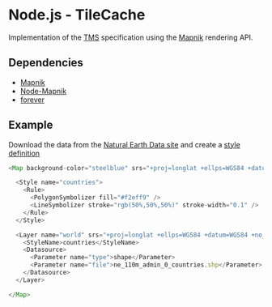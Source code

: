 # Node.js - TileCache

Implementation of the [TMS](http://wiki.osgeo.org/wiki/Tile_Map_Service_Specification) specification using the [Mapnik](http://mapnik.org/) rendering API.

## Dependencies

- [Mapnik](http://mapnik.org/)
- [Node-Mapnik](https://github.com/mapnik/node-mapnik)
- [forever](https://github.com/nodejitsu/forever)

## Example

Download the data from the [Natural Earth Data site](http://www.naturalearthdata.com/http//www.naturalearthdata.com/download/110m/cultural/110m-admin-0-countries.zip) and create a [style definition](https://github.com/mapnik/mapnik/wiki/GettingStartedInXML)

```js
<Map background-color="steelblue" srs="+proj=longlat +ellps=WGS84 +datum=WGS84 +no_defs">

  <Style name="countries">
    <Rule>
      <PolygonSymbolizer fill="#f2eff9" />
      <LineSymbolizer stroke="rgb(50%,50%,50%)" stroke-width="0.1" />
    </Rule>
  </Style>

  <Layer name="world" srs="+proj=longlat +ellps=WGS84 +datum=WGS84 +no_defs">
    <StyleName>countries</StyleName>
    <Datasource>
      <Parameter name="type">shape</Parameter>
      <Parameter name="file">ne_110m_admin_0_countries.shp</Parameter>
    </Datasource>
  </Layer>

</Map>
```
